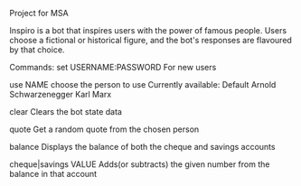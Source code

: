 Project for MSA

Inspiro is a bot that inspires users with the power of famous people.
Users choose a fictional or historical figure, and the bot's responses are flavoured by that choice.

Commands:
set USERNAME:PASSWORD
	For new users

use NAME
	choose the person to use
	Currently available:
		Default
		Arnold Schwarzenegger
		Karl Marx

clear
	Clears the bot state data

quote
	Get a random quote from the chosen person

balance
	Displays the balance of both the cheque and savings accounts

cheque|savings VALUE
	Adds(or subtracts) the given number from the balance in that account
